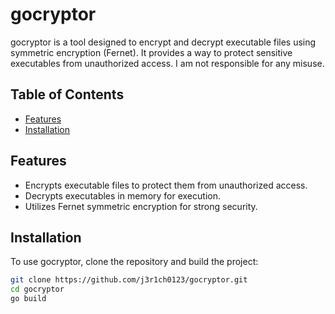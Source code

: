 # gocryptor

gocryptor is a tool designed to encrypt and decrypt executable files using symmetric encryption (Fernet). It provides a way to protect sensitive executables from unauthorized access. I am not responsible for any misuse.

## Table of Contents

- [Features](#features)
- [Installation](#installation)

## Features

- Encrypts executable files to protect them from unauthorized access.
- Decrypts executables in memory for execution.
- Utilizes Fernet symmetric encryption for strong security.

## Installation

To use gocryptor, clone the repository and build the project:

```bash
git clone https://github.com/j3r1ch0123/gocryptor.git
cd gocryptor
go build
